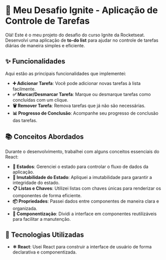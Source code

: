 # 📝 Meu Desafio Ignite - Aplicação de Controle de Tarefas

Olá! Este é o meu projeto do desafio do curso Ignite da Rocketseat. Desenvolvi uma aplicação de **to-do list** para ajudar no controle de tarefas diárias de maneira simples e eficiente.

## ✨ Funcionalidades

Aqui estão as principais funcionalidades que implementei:

- **➕ Adicionar Tarefa**: Você pode adicionar novas tarefas à lista facilmente.
- **✅ Marcar/Desmarcar Tarefa**: Marque ou desmarque tarefas como concluídas com um clique.
- **🗑️ Remover Tarefa**: Remova tarefas que já não são necessárias.
- **📊 Progresso de Conclusão**: Acompanhe seu progresso de conclusão das tarefas.

## 📚 Conceitos Abordados

Durante o desenvolvimento, trabalhei com alguns conceitos essenciais do React:

- **🔄 Estados**: Gerenciei o estado para controlar o fluxo de dados da aplicação.
- **🔗 Imutabilidade do Estado**: Apliquei a imutabilidade para garantir a integridade do estado.
- **📋 Listas e Chaves**: Utilizei listas com chaves únicas para renderizar os componentes de forma eficiente.
- **📦 Propriedades**: Passei dados entre componentes de maneira clara e organizada.
- **🧩 Componentização**: Dividi a interface em componentes reutilizáveis para facilitar a manutenção.

## 🚀 Tecnologias Utilizadas

- **⚛️ React**: Usei React para construir a interface de usuário de forma declarativa e componentizada.
